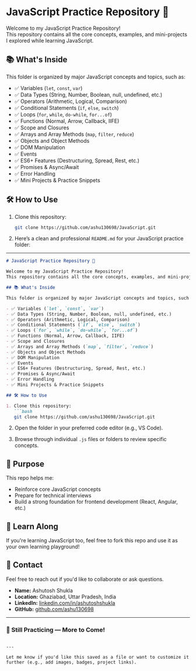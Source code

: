 # JavaScript Practice Repository 🚀

Welcome to my JavaScript Practice Repository!  
This repository contains all the core concepts, examples, and mini-projects I explored while learning JavaScript.

## 📚 What's Inside

This folder is organized by major JavaScript concepts and topics, such as:

- ✅ Variables (`let`, `const`, `var`)
- ✅ Data Types (String, Number, Boolean, null, undefined, etc.)
- ✅ Operators (Arithmetic, Logical, Comparison)
- ✅ Conditional Statements (`if`, `else`, `switch`)
- ✅ Loops (`for`, `while`, `do-while`, `for...of`)
- ✅ Functions (Normal, Arrow, Callback, IIFE)
- ✅ Scope and Closures
- ✅ Arrays and Array Methods (`map`, `filter`, `reduce`)
- ✅ Objects and Object Methods
- ✅ DOM Manipulation
- ✅ Events
- ✅ ES6+ Features (Destructuring, Spread, Rest, etc.)
- ✅ Promises & Async/Await
- ✅ Error Handling
- ✅ Mini Projects & Practice Snippets

## 🛠 How to Use

1. Clone this repository:
   ```bash
   git clone https://github.com/ashu130698/JavaScript.git
2. Here’s a clean and professional `README.md` for your JavaScript practice folder:

---

````markdown
# JavaScript Practice Repository 🚀

Welcome to my JavaScript Practice Repository!  
This repository contains all the core concepts, examples, and mini-projects I explored while learning JavaScript.

## 📚 What's Inside

This folder is organized by major JavaScript concepts and topics, such as:

- ✅ Variables (`let`, `const`, `var`)
- ✅ Data Types (String, Number, Boolean, null, undefined, etc.)
- ✅ Operators (Arithmetic, Logical, Comparison)
- ✅ Conditional Statements (`if`, `else`, `switch`)
- ✅ Loops (`for`, `while`, `do-while`, `for...of`)
- ✅ Functions (Normal, Arrow, Callback, IIFE)
- ✅ Scope and Closures
- ✅ Arrays and Array Methods (`map`, `filter`, `reduce`)
- ✅ Objects and Object Methods
- ✅ DOM Manipulation
- ✅ Events
- ✅ ES6+ Features (Destructuring, Spread, Rest, etc.)
- ✅ Promises & Async/Await
- ✅ Error Handling
- ✅ Mini Projects & Practice Snippets

## 🛠 How to Use

1. Clone this repository:
   ```bash
   git clone https://github.com/ashu130698/JavaScript.git
````

2. Open the folder in your preferred code editor (e.g., VS Code).

3. Browse through individual `.js` files or folders to review specific concepts.

## 📌 Purpose

This repo helps me:

* Reinforce core JavaScript concepts
* Prepare for technical interviews
* Build a strong foundation for frontend development (React, Angular, etc.)

## 🧠 Learn Along

If you're learning JavaScript too, feel free to fork this repo and use it as your own learning playground!

## 📩 Contact

Feel free to reach out if you'd like to collaborate or ask questions.

* **Name:** Ashutosh Shukla
* **Location:** Ghaziabad, Uttar Pradesh, India
* **LinkedIn:** [linkedin.com/in/ashutoshshukla](https://linkedin.com/in/ashutoshshukla)
* **GitHub:** [github.com/ashu130698](https://github.com/ashu130698)

---

### 🚧 Still Practicing — More to Come!

```

---

Let me know if you'd like this saved as a file or want to customize it further (e.g., add images, badges, project links).
```
